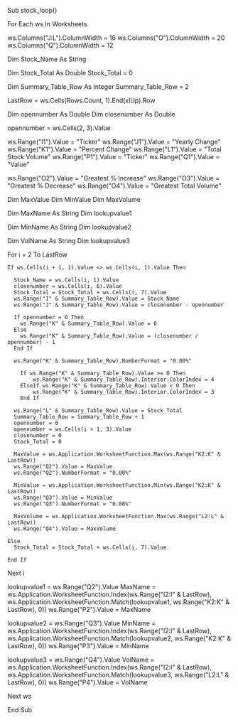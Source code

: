 Sub stock_loop()

 For Each ws In Worksheets
 
  ws.Columns("J:L").ColumnWidth = 16
  ws.Columns("O").ColumnWidth = 20
  ws.Columns("Q").ColumnWidth = 12
 
  Dim Stock_Name As String

  Dim Stock_Total As Double
  Stock_Total = 0

  Dim Summary_Table_Row As Integer
  Summary_Table_Row = 2
  
  LastRow = ws.Cells(Rows.Count, 1).End(xlUp).Row

  Dim opennumber As Double
  Dim closenumber As Double
  
  opennumber = ws.Cells(2, 3).Value
  
  ws.Range("I1").Value = "Ticker"
  ws.Range("J1").Value = "Yearly Change"
  ws.Range("K1").Value = "Percent Change"
  ws.Range("L1").Value = "Total Stock Volume"
  ws.Range("P1").Value = "Ticker"
  ws.Range("Q1").Value = "Value"
  
  ws.Range("O2").Value = "Greatest % Increase"
  ws.Range("O3").Value = "Greatest % Decrease"
  ws.Range("O4").Value = "Greatest Total Volume"
  
  Dim MaxValue
  Dim MinValue
  Dim MaxVolume
  
  Dim MaxName As String
  Dim lookupvalue1
  
  Dim MinName As String
  Dim lookupvalue2
    
  Dim VolName As String
  Dim lookupvalue3
    

  For i = 2 To LastRow

    If ws.Cells(i + 1, 1).Value <> ws.Cells(i, 1).Value Then

      Stock_Name = ws.Cells(i, 1).Value
      closenumber = ws.Cells(i, 6).Value
      Stock_Total = Stock_Total + ws.Cells(i, 7).Value
      ws.Range("I" & Summary_Table_Row).Value = Stock_Name
      ws.Range("J" & Summary_Table_Row).Value = closenumber - opennumber

      If opennumber = 0 Then
        ws.Range("K" & Summary_Table_Row).Value = 0
      Else
        ws.Range("K" & Summary_Table_Row).Value = (closenumber / opennumber) - 1
      End If
      
      ws.Range("K" & Summary_Table_Row).NumberFormat = "0.00%"
      
        If ws.Range("K" & Summary_Table_Row).Value >= 0 Then
            ws.Range("K" & Summary_Table_Row).Interior.ColorIndex = 4
        ElseIf ws.Range("K" & Summary_Table_Row).Value < 0 Then
            ws.Range("K" & Summary_Table_Row).Interior.ColorIndex = 3
        End If
      
      ws.Range("L" & Summary_Table_Row).Value = Stock_Total
      Summary_Table_Row = Summary_Table_Row + 1
      opennumber = 0
      opennumber = ws.Cells(i + 1, 3).Value
      closenumber = 0
      Stock_Total = 0
       
      MaxValue = ws.Application.WorksheetFunction.Max(ws.Range("K2:K" & LastRow))
      ws.Range("Q2").Value = MaxValue
      ws.Range("Q2").NumberFormat = "0.00%"
      
      MinValue = ws.Application.WorksheetFunction.Min(ws.Range("K2:K" & LastRow))
      ws.Range("Q3").Value = MinValue
      ws.Range("Q3").NumberFormat = "0.00%"
    
      MaxVolume = ws.Application.WorksheetFunction.Max(ws.Range("L2:L" & LastRow))
      ws.Range("Q4").Value = MaxVolume
      
    Else
      Stock_Total = Stock_Total + ws.Cells(i, 7).Value
      
    End If
  
  Next i
  
   lookupvalue1 = ws.Range("Q2").Value
   MaxName = ws.Application.WorksheetFunction.Index(ws.Range("I2:I" & LastRow), ws.Application.WorksheetFunction.Match(lookupvalue1, ws.Range("K2:K" & LastRow), 0))
   ws.Range("P2").Value = MaxName
   
   lookupvalue2 = ws.Range("Q3").Value
   MinName = ws.Application.WorksheetFunction.Index(ws.Range("I2:I" & LastRow), ws.Application.WorksheetFunction.Match(lookupvalue2, ws.Range("K2:K" & LastRow), 0))
   ws.Range("P3").Value = MinName
   
   lookupvalue3 = ws.Range("Q4").Value
   VolName = ws.Application.WorksheetFunction.Index(ws.Range("I2:I" & LastRow), ws.Application.WorksheetFunction.Match(lookupvalue3, ws.Range("L2:L" & LastRow), 0))
   ws.Range("P4").Value = VolName
   
Next ws

End Sub